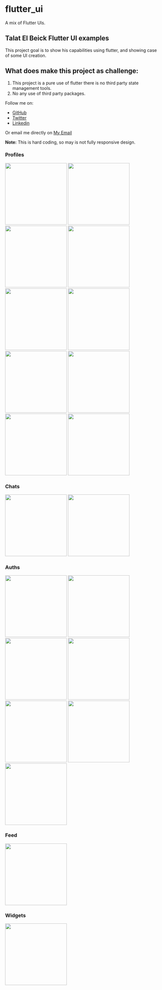 # flutter_ui

A mix of Flutter UIs.

## Talat El Beick Flutter UI examples

This project goal is to show his capabilities using flutter, and showing case of some UI creation.

## What does make this project as challenge:

1. This project is a pure use of flutter there is no third party state management tools.
2. No any use of third party packages.

Follow me on:

- [GitHub](https://github.com/elbeicktalat)
- [Twitter](https://twitter.com/elbeicktalat)
- [Linkedin](https://www.linkedin.com/in/elbeicktalat)

Or email me directly on [My Email](mailto:talatelbeick@gmail.com)

**Note:** This is hard coding, so may is not fully responsive design.

### Profiles

<div>
  <img src="doc/readme/profiles/profile_1.png" width="200"/>
  <img src="doc/readme/profiles/profile_2.png" width="200"/>
  <img src="doc/readme/profiles/profile_3.png" width="200"/>
  <img src="doc/readme/profiles/profile_4.png" width="200"/>
  <img src="doc/readme/profiles/profile_5.png" width="200"/>
  <img src="doc/readme/profiles/profile_6.png" width="200"/>
  <img src="doc/readme/profiles/profile_7.png" width="200"/>
  <img src="doc/readme/profiles/profile_8.png" width="200"/>
  <img src="doc/readme/profiles/profile_9.png" width="200"/>
  <img src="doc/readme/profiles/profile_10.png" width="200"/>
</div>

### Chats

<div>
  <img src="doc/readme/chats/chat1/chat_1.png" width="200"/>
  <img src="doc/readme/chats/chat1/chat1_conservation.png" width="200"/>
</div>

### Auths

<div>
  <img src="doc/readme/auth/auth_1.png" width="200"/>
  <img src="doc/readme/auth/auth_2.png" width="200"/>
  <img src="doc/readme/auth/auth_3.png" width="200"/>
  <img src="doc/readme/auth/auth_4.png" width="200"/>
  <img src="doc/readme/auth/auth_5.png" width="200"/>
  <img src="doc/readme/auth/auth_6.png" width="200"/>
  <img src="doc/readme/auth/auth_7.gif" width="200"/>
</div>

### Feed

<div>
  <img src="doc/readme/feeds/feed_1.png" width="200"/>
</div>

### Widgets

<div>
  <img src="doc/readme/widgets/clocks/clock_1.gif" width="200"/>
</div>
